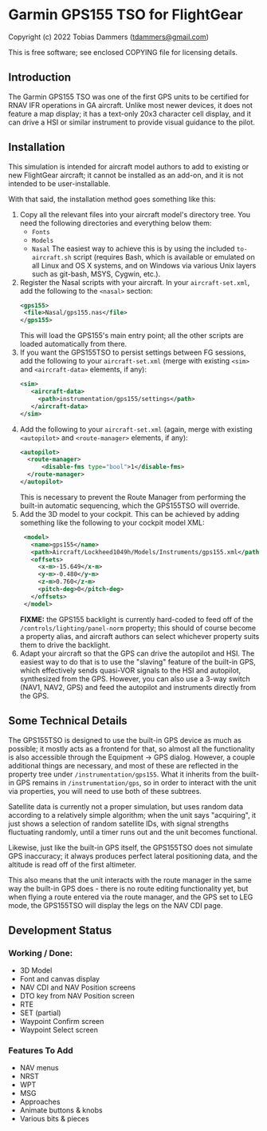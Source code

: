 # Garmin GPS155 TSO for FlightGear

Copyright (c) 2022 Tobias Dammers (tdammers@gmail.com)

This is free software; see enclosed COPYING file for licensing details.

## Introduction

The Garmin GPS155 TSO was one of the first GPS units to be certified for RNAV
IFR operations in GA aircraft. Unlike most newer devices, it does not feature
a map display; it has a text-only 20x3 character cell display, and it can drive
a HSI or similar instrument to provide visual guidance to the pilot.

## Installation

This simulation is intended for aircraft model authors to add to existing or
new FlightGear aircraft; it cannot be installed as an add-on, and it is not
intended to be user-installable.

With that said, the installation method goes something like this:

1. Copy all the relevant files into your aircraft model's directory tree. You
   need the following directories and everything below them:
    - `Fonts`
    - `Models`
    - `Nasal`
   The easiest way to achieve this is by using the included `to-aircraft.sh`
   script (requires Bash, which is available or emulated on all Linux and OS X
   systems, and on Windows via various Unix layers such as git-bash, MSYS,
   Cygwin, etc.).
2. Register the Nasal scripts with your aircraft. In your `aircraft-set.xml`,
   add the following to the `<nasal>` section:
   ```xml
   <gps155>
    <file>Nasal/gps155.nas</file>
   </gps155>
   ```
   This will load the GPS155's main entry point; all the other scripts are
   loaded automatically from there.
3. If you want the GPS155TSO to persist settings between FG sessions, add the
   following to your `aircraft-set.xml` (merge with existing `<sim>` and
   `<aircraft-data>` elements, if any):
   ```xml
   <sim>
      <aircraft-data>
        <path>instrumentation/gps155/settings</path>
      </aircraft-data>
   </sim>
   ```
4. Add the following to your `aircraft-set.xml` (again, merge with existing
   `<autopilot>` and `<route-manager>` elements, if any):
   ```xml
   <autopilot>
     <route-manager>
         <disable-fms type="bool">1</disable-fms>
     </route-manager>
   </autopilot>
   ```
   This is necessary to prevent the Route Manager from performing the built-in
   automatic sequencing, which the GPS155TSO will override.
5. Add the 3D model to your cockpit. This can be achieved by adding something
   like the following to your cockpit model XML:
   ```xml
    <model>
      <name>gps155</name>
      <path>Aircraft/Lockheed1049h/Models/Instruments/gps155.xml</path>
      <offsets>
        <x-m>-15.649</x-m>
        <y-m>-0.480</y-m>
        <z-m>0.760</z-m>
        <pitch-deg>0</pitch-deg>
      </offsets>
    </model>
   ```
   **FIXME:** the GPS155 backlight is currently hard-coded to feed off of the
   `/controls/lighting/panel-norm` property; this should of course become a
   property alias, and aircraft authors can select whichever property suits
   them to drive the backlight.
6. Adapt your aircraft so that the GPS can drive the autopilot and HSI. The
   easiest way to do that is to use the "slaving" feature of the built-in GPS,
   which effectively sends quasi-VOR signals to the HSI and autopilot,
   synthesized from the GPS. However, you can also use a 3-way switch (NAV1,
   NAV2, GPS) and feed the autopilot and instruments directly from the GPS.

## Some Technical Details

The GPS155TSO is designed to use the built-in GPS device as much as possible;
it mostly acts as a frontend for that, so almost all the functionality is also
accessible through the Equipment → GPS dialog. However, a couple additional
things are necessary, and most of these are reflected in the property tree
under `/instrumentation/gps155`. What it inherits from the built-in GPS remains
in `/instrumentation/gps`, so in order to interact with the unit via
properties, you will need to use both of these subtrees.

Satellite data is currently not a proper simulation, but uses random data
according to a relatively simple algorithm; when the unit says "acquiring", it
just shows a selection of random satellite IDs, with signal strengths
fluctuating randomly, until a timer runs out and the unit becomes functional.

Likewise, just like the built-in GPS itself, the GPS155TSO does not simulate
GPS inaccuracy; it always produces perfect lateral positioning data, and the
altitude is read off of the first altimeter.

This also means that the unit interacts with the route manager in the same way
the built-in GPS does - there is no route editing functionality yet, but when
flying a route entered via the route manager, and the GPS set to LEG mode, the
GPS155TSO will display the legs on the NAV CDI page.

## Development Status

### Working / Done:

- 3D Model
- Font and canvas display
- NAV CDI and NAV Position screens
- DTO key from NAV Position screen
- RTE
- SET (partial)
- Waypoint Confirm screen
- Waypoint Select screen

### Features To Add

- NAV menus
- NRST
- WPT
- MSG
- Approaches
- Animate buttons & knobs
- Various bits & pieces
